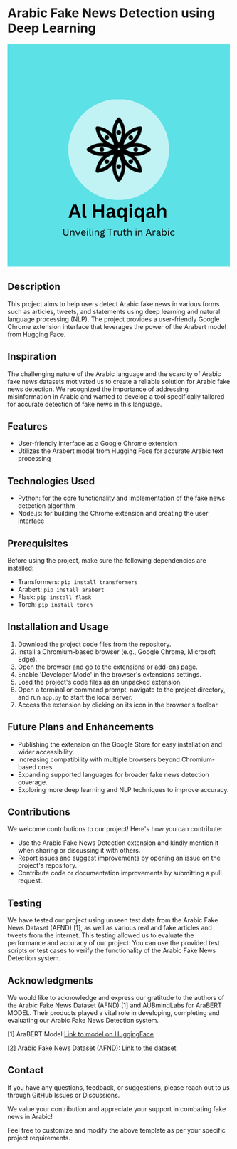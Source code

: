 # Arabic Fake News Detection using Deep Learning

![Project Logo](./images/logo.png)

## Description
This project aims to help users detect Arabic fake news in various forms such as articles, tweets, and statements using deep learning and natural language processing (NLP). The project provides a user-friendly Google Chrome extension interface that leverages the power of the Arabert model from Hugging Face.

## Inspiration
The challenging nature of the Arabic language and the scarcity of Arabic fake news datasets motivated us to create a reliable solution for Arabic fake news detection. We recognized the importance of addressing misinformation in Arabic and wanted to develop a tool specifically tailored for accurate detection of fake news in this language.

## Features
- User-friendly interface as a Google Chrome extension
- Utilizes the Arabert model from Hugging Face for accurate Arabic text processing

## Technologies Used
- Python: for the core functionality and implementation of the fake news detection algorithm
- Node.js: for building the Chrome extension and creating the user interface

## Prerequisites
Before using the project, make sure the following dependencies are installed:
- Transformers: `pip install transformers`
- Arabert: `pip install arabert`
- Flask: `pip install flask`
- Torch: `pip install torch`

## Installation and Usage
1. Download the project code files from the repository.
2. Install a Chromium-based browser (e.g., Google Chrome, Microsoft Edge).
3. Open the browser and go to the extensions or add-ons page.
4. Enable 'Developer Mode' in the browser's extensions settings.
5. Load the project's code files as an unpacked extension.
6. Open a terminal or command prompt, navigate to the project directory, and run `app.py` to start the local server.
7. Access the extension by clicking on its icon in the browser's toolbar.

## Future Plans and Enhancements
- Publishing the extension on the Google Store for easy installation and wider accessibility.
- Increasing compatibility with multiple browsers beyond Chromium-based ones.
- Expanding supported languages for broader fake news detection coverage.
- Exploring more deep learning and NLP techniques to improve accuracy.

## Contributions
We welcome contributions to our project! Here's how you can contribute:
- Use the Arabic Fake News Detection extension and kindly mention it when sharing or discussing it with others.
- Report issues and suggest improvements by opening an issue on the project's repository.
- Contribute code or documentation improvements by submitting a pull request.

## Testing
We have tested our project using unseen test data from the Arabic Fake News Dataset (AFND) [1], as well as various real and fake articles and tweets from the internet. This testing allowed us to evaluate the performance and accuracy of our project. You can use the provided test scripts or test cases to verify the functionality of the Arabic Fake News Detection system.

## Acknowledgments
We would like to acknowledge and express our gratitude to the authors of the Arabic Fake News Dataset (AFND) [1] and AUBmindLabs for AraBERT MODEL. Their products played a vital role in developing, completing and evaluating our Arabic Fake News Detection system.

[1] AraBERT Model:[Link to model on HuggingFace](https://huggingface.co/aubmindlab/bert-base-arabertv2?text=%D8%B9%D8%A7%D8%B5%D9%85+%2B%D8%A9+%D9%85%D8%B5%D8%B1+%D9%87%D9%8A+%5BMASK%5D+.)

[2] Arabic Fake News Dataset (AFND): [Link to the dataset](https://www.sciencedirect.com/science/article/pii/S2352340922003493)

## Contact
If you have any questions, feedback, or suggestions, please reach out to us through GitHub Issues or Discussions.

We value your contribution and appreciate your support in combating fake news in Arabic!

Feel free to customize and modify the above template as per your specific project requirements.
